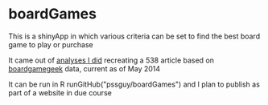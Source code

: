 # boardGames

This is a shinyApp in which various criteria can be set to find the best board game to play or purchase

It came out of [analyses I did](https://github.com/pssguy/fivethirtynine/tree/master/boardGames) recreating a 538 article
based on [boardgamegeek](https://boardgamegeek.com/) data, current as of May 2014

It can be run in R runGitHub("pssguy/boardGames") and I plan to publish as part of a website in due course
